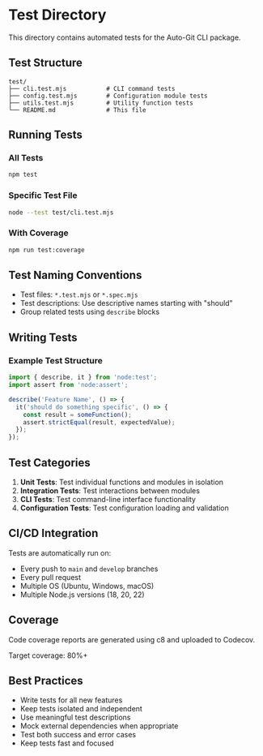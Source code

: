 # Test Directory

This directory contains automated tests for the Auto-Git CLI package.

## Test Structure

```
test/
├── cli.test.mjs           # CLI command tests
├── config.test.mjs        # Configuration module tests
├── utils.test.mjs         # Utility function tests
└── README.md              # This file
```

## Running Tests

### All Tests
```bash
npm test
```

### Specific Test File
```bash
node --test test/cli.test.mjs
```

### With Coverage
```bash
npm run test:coverage
```

## Test Naming Conventions

- Test files: `*.test.mjs` or `*.spec.mjs`
- Test descriptions: Use descriptive names starting with "should"
- Group related tests using `describe` blocks

## Writing Tests

### Example Test Structure

```javascript
import { describe, it } from 'node:test';
import assert from 'node:assert';

describe('Feature Name', () => {
  it('should do something specific', () => {
    const result = someFunction();
    assert.strictEqual(result, expectedValue);
  });
});
```

## Test Categories

1. **Unit Tests**: Test individual functions and modules in isolation
2. **Integration Tests**: Test interactions between modules
3. **CLI Tests**: Test command-line interface functionality
4. **Configuration Tests**: Test configuration loading and validation

## CI/CD Integration

Tests are automatically run on:
- Every push to `main` and `develop` branches
- Every pull request
- Multiple OS (Ubuntu, Windows, macOS)
- Multiple Node.js versions (18, 20, 22)

## Coverage

Code coverage reports are generated using c8 and uploaded to Codecov.

Target coverage: 80%+

## Best Practices

- Write tests for all new features
- Keep tests isolated and independent
- Use meaningful test descriptions
- Mock external dependencies when appropriate
- Test both success and error cases
- Keep tests fast and focused
